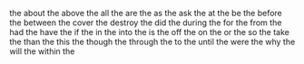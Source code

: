 the
about the
above the
all the
are the
as the
ask the
at the
be the
before the
between the
cover the
destroy the
did the
during the
for the
from the
had the
have the
if the
in the
into the
is the
off the
on the
or the
so the
take the
than the
this the
though the
through the
to the
until the
were the
why the
will the
within the
